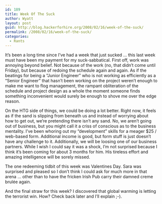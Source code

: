 ```yaml
---
id: 189
title: Week Of The Suck
author: Wyatt
layout: post
guid: http://blog.hackerforhire.org/2008/02/16/week-of-the-suck/
permalink: /2008/02/16/week-of-the-suck/
categories:
  - Rants
---
```

It&#8217;s been a long time since I&#8217;ve had a week that just sucked &#8230; this last week must have been my payment for my suck-sabbatical. First off, work was annoying beyond belief. Not because of the work (no, that didn&#8217;t come until Friday), but because of redoing the schedule again and again. As if the beatings for being a &#8220;Junior Engineer&#8221; who is not working as efficiently as a &#8220;Senior Engineer&#8221; that hasn&#8217;t been working on the project weren&#8217;t enough to make me want to flog management, the rampant obliteration of the schedule and project design as a whole the moment someone finds something inconvenient would surely be enough to shove me over the edge reason.

On the HTG side of things, we could be doing a lot better. Right now, it feels as if the sand is slipping from beneath us and instead of worrying about how to get out, we&#8217;re pretending there isn&#8217;t any sand. No, we aren&#8217;t going out of business, but you might call it a criss of conscious as to the business mentality. I&#8217;ve been whoring out my &#8220;development&#8221; skills for a meager $25 / web-based form. Additional income is good, but form stuff is just doesn&#8217;t have any challenge to it. Additionally, we will be loosing one of our business partners. While I wish I could say it was a shock, I&#8217;m not surprised because I think it&#8217;s been coming for about 3 months for him. His tireless effort and amazing intelligence will be sorely missed.

The one redeeming tidbit of this week was Valentines Day. Sara was surprised and pleased so I don&#8217;t think I could ask for much more in that arena &#8230; other than to have the fricken Irish Pub carry their damned creme brulée again.

And the final straw for this week? I discovered that global warming is letting the terrorist win. How? Check back later and I&#8217;ll explain ;-).